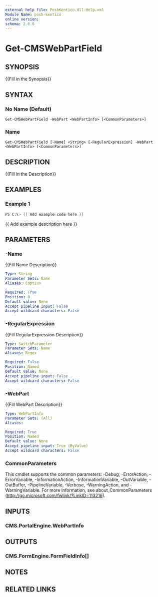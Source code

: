 ```yaml
---
external help file: PoshKentico.dll-Help.xml
Module Name: posh-kentico
online version:
schema: 2.0.0
---
```


# Get-CMSWebPartField

## SYNOPSIS
{{Fill in the Synopsis}}

## SYNTAX

### No Name (Default)
```
Get-CMSWebPartField -WebPart <WebPartInfo> [<CommonParameters>]
```

### Name
```
Get-CMSWebPartField [-Name] <String> [-RegularExpression] -WebPart <WebPartInfo> [<CommonParameters>]
```

## DESCRIPTION
{{Fill in the Description}}

## EXAMPLES

### Example 1
```powershell
PS C:\> {{ Add example code here }}
```

{{ Add example description here }}

## PARAMETERS

### -Name
{{Fill Name Description}}

```yaml
Type: String
Parameter Sets: Name
Aliases: Caption

Required: True
Position: 0
Default value: None
Accept pipeline input: False
Accept wildcard characters: False
```

### -RegularExpression
{{Fill RegularExpression Description}}

```yaml
Type: SwitchParameter
Parameter Sets: Name
Aliases: Regex

Required: False
Position: Named
Default value: None
Accept pipeline input: False
Accept wildcard characters: False
```

### -WebPart
{{Fill WebPart Description}}

```yaml
Type: WebPartInfo
Parameter Sets: (All)
Aliases:

Required: True
Position: Named
Default value: None
Accept pipeline input: True (ByValue)
Accept wildcard characters: False
```

### CommonParameters
This cmdlet supports the common parameters: -Debug, -ErrorAction, -ErrorVariable, -InformationAction, -InformationVariable, -OutVariable, -OutBuffer, -PipelineVariable, -Verbose, -WarningAction, and -WarningVariable.
For more information, see about_CommonParameters (http://go.microsoft.com/fwlink/?LinkID=113216).

## INPUTS

### CMS.PortalEngine.WebPartInfo

## OUTPUTS

### CMS.FormEngine.FormFieldInfo[]

## NOTES

## RELATED LINKS
